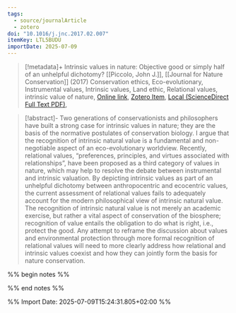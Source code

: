 ```yaml
---
tags:
  - source/journalArticle
  - zotero
doi: "10.1016/j.jnc.2017.02.007"
itemKey: LTL5BUDU
importDate: 2025-07-09
---
```

>[!metadata]+
> Intrinsic values in nature: Objective good or simply half of an unhelpful dichotomy?
> [[Piccolo, John J.]], 
> [[Journal for Nature Conservation]] (2017)
> Conservation ethics, Eco-evolutionary, Instrumental values, Intrinsic values, Land ethic, Relational values, intrinsic value of nature, 
> [Online link](https://www.sciencedirect.com/science/article/pii/S1617138117300742), [Zotero Item](zotero://select/library/items/LTL5BUDU), [Local (ScienceDirect Full Text PDF)](file://C:/Users/aburg/Documents/references/zotero/storage/ZBIURQSW/Piccolo2017_Intrinsicvalues.pdf), 

>[!abstract]-
>Two generations of conservationists and philosophers have built a strong case for intrinsic values in nature; they are the basis of the normative postulates of conservation biology. I argue that the recognition of intrinsic natural value is a fundamental and non-negotiable aspect of an eco-evolutionary worldview. Recently, relational values, “preferences, principles, and virtues associated with relationships”, have been proposed as a third category of values in nature, which may help to resolve the debate between instrumental and intrinsic valuation. By depicting intrinsic values as part of an unhelpful dichotomy between anthropocentric and ecocentric values, the current assessment of relational values fails to adequately account for the modern philosophical view of intrinsic natural value. The recognition of intrinsic natural value is not merely an academic exercise, but rather a vital aspect of conservation of the biosphere; recognition of value entails the obligation to do what is right, i.e., protect the good. Any attempt to reframe the discussion about values and environmental protection through more formal recognition of relational values will need to more clearly address how relational and intrinsic values coexist and how they can jointly form the basis for nature conservation.

%% begin notes %%

%% end notes %%

%% Import Date: 2025-07-09T15:24:31.805+02:00 %%
